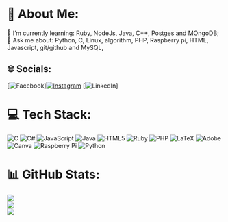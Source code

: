 # 💫 About Me:
🌱 I’m currently learning: Ruby, NodeJs, Java, C++, Postges and MOngoDB;<br>💬 Ask me about: Python, C, Linux,  algorithm, PHP, Raspberry pi,  HTML, Javascript, git/github and MySQL,


## 🌐 Socials:
[![Facebook](https://img.shields.io/badge/Facebook-%231877F2.svg?logo=Facebook&logoColor=white)][![Instagram](https://img.shields.io/badge/Instagram-%23E4405F.svg?logo=Instagram&logoColor=white)](https://instagram.com/gabrielapecatoski) [![LinkedIn](https://img.shields.io/badge/LinkedIn-%230077B5.svg?logo=linkedin&logoColor=white)]
# 💻 Tech Stack:
![C](https://img.shields.io/badge/c-%2300599C.svg?style=for-the-badge&logo=c&logoColor=white) ![C#](https://img.shields.io/badge/c%23-%23239120.svg?style=for-the-badge&logo=c-sharp&logoColor=white) ![JavaScript](https://img.shields.io/badge/javascript-%23323330.svg?style=for-the-badge&logo=javascript&logoColor=%23F7DF1E) ![Java](https://img.shields.io/badge/java-%23ED8B00.svg?style=for-the-badge&logo=openjdk&logoColor=white) ![HTML5](https://img.shields.io/badge/html5-%23E34F26.svg?style=for-the-badge&logo=html5&logoColor=white) ![Ruby](https://img.shields.io/badge/ruby-%23CC342D.svg?style=for-the-badge&logo=ruby&logoColor=white) ![PHP](https://img.shields.io/badge/php-%23777BB4.svg?style=for-the-badge&logo=php&logoColor=white) ![LaTeX](https://img.shields.io/badge/latex-%23008080.svg?style=for-the-badge&logo=latex&logoColor=white) ![Adobe](https://img.shields.io/badge/adobe-%23FF0000.svg?style=for-the-badge&logo=adobe&logoColor=white) ![Canva](https://img.shields.io/badge/Canva-%2300C4CC.svg?style=for-the-badge&logo=Canva&logoColor=white) ![Raspberry Pi](https://img.shields.io/badge/-RaspberryPi-C51A4A?style=for-the-badge&logo=Raspberry-Pi) ![Python](https://img.shields.io/badge/python-3670A0?style=for-the-badge&logo=python&logoColor=ffdd54)
# 📊 GitHub Stats:
![](https://github-readme-stats.vercel.app/api?username=GabrielaPecatoski&theme=dark&hide_border=false&include_all_commits=false&count_private=false)<br/>
![](https://github-readme-streak-stats.herokuapp.com/?user=GabrielaPecatoski&theme=dark&hide_border=false)<br/>
![](https://github-readme-stats.vercel.app/api/top-langs/?username=GabrielaPecatoski&theme=dark&hide_border=false&include_all_commits=false&count_private=false&layout=compact)
